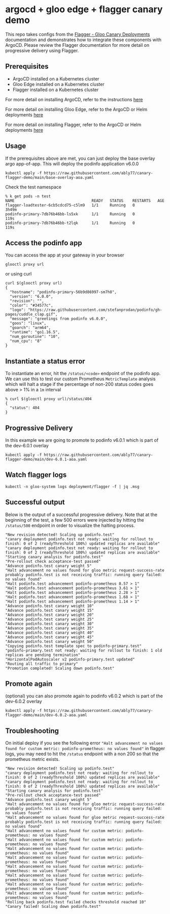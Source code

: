 # argocd + gloo edge + flagger canary demo

This repo takes configs from the [Flagger - Gloo Canary Deployments](https://docs.flagger.app/tutorials/gloo-progressive-delivery) documentation and demonstrates how to integrate these components with ArgoCD. Please review the Flagger documentation for more detail on progressive delivery using Flagger.

## Prerequisites
- ArgoCD installed on a Kubernetes cluster
- Gloo Edge installed on a Kubernetes cluster
- Flagger installed on a Kubernetes cluster

For more detail on installing ArgoCD, refer to the instructions [here](https://github.com/solo-io/gitops-library/tree/main/argocd/)

For more detail on installing Gloo Edge, refer to the ArgoCD or Helm deployments [here](https://github.com/solo-io/gitops-library/tree/main/gloo-edge/deploy)

For more detail on installing Flagger, refer to the ArgoCD or Helm deployments [here](https://github.com/solo-io/gitops-library/tree/main/flagger/deploy)

## Usage
If the prerequisites above are met, you can just deploy the base overlay argo app-of-app. This will deploy the podinfo application v6.0.0
```
kubectl apply -f https://raw.githubusercontent.com/ably77/canary-flagger-demo/main/base-overlay-aoa.yaml
```

Check the test namespace
```
% k get pods -n test
NAME                                  READY   STATUS    RESTARTS   AGE
flagger-loadtester-6cb5cdcd75-c5lm9   1/1     Running   0          3h49m
podinfo-primary-7db76b46bb-ls5xk      1/1     Running   0          119s
podinfo-primary-7db76b46bb-t2lqk      1/1     Running   0          119s
```

## Access the podinfo app
You can access the app at your gateway in your browser
```
glooctl proxy url
```

or using curl
```
curl $(glooctl proxy url)
{
  "hostname": "podinfo-primary-56b9d86997-sm7h8",
  "version": "6.0.0",
  "revision": "",
  "color": "#34577c",
  "logo": "https://raw.githubusercontent.com/stefanprodan/podinfo/gh-pages/cuddle_clap.gif",
  "message": "greetings from podinfo v6.0.0",
  "goos": "linux",
  "goarch": "arm64",
  "runtime": "go1.16.5",
  "num_goroutine": "10",
  "num_cpu": "8"
}
```

## Instantiate a status error
To instantiate an error, hit the `/status/<code>` endpoint of the podinfo app. We can use this to test our custom Prometheus `MetricTemplate` analysis which will halt a stage if the percentage of non-200 status codes goes above > 1% in a `1m` interval
```
% curl $(glooctl proxy url)/status/404
{
  "status": 404
}
```

## Progressive Delivery
In this example we are going to promote to podinfo v6.0.1 which is part of the dev-6.0.1 overlay
```
kubectl apply -f https://raw.githubusercontent.com/ably77/canary-flagger-demo/main/dev-6.0.1-aoa.yaml
```

## Watch flagger logs
```
kubectl -n gloo-system logs deployment/flagger -f | jq .msg
```

## Successful output
Below is the output of a successful progressive delivery. Note that at the beginning of the test, a few 500 errors were injected by hitting the `/status/500` endpoint in order to visualize the halting process. 
```
"New revision detected! Scaling up podinfo.test"
"canary deployment podinfo.test not ready: waiting for rollout to finish: 0 of 2 (readyThreshold 100%) updated replicas are available"
"canary deployment podinfo.test not ready: waiting for rollout to finish: 0 of 2 (readyThreshold 100%) updated replicas are available"
"Starting canary analysis for podinfo.test"
"Pre-rollout check acceptance-test passed"
"Advance podinfo.test canary weight 5"
"Halt advancement no values found for gloo metric request-success-rate probably podinfo.test is not receiving traffic: running query failed: no values found"
"Halt podinfo.test advancement podinfo-prometheus 8.57 > 1"
"Halt podinfo.test advancement podinfo-prometheus 3.61 > 1"
"Halt podinfo.test advancement podinfo-prometheus 2.28 > 1"
"Halt podinfo.test advancement podinfo-prometheus 1.68 > 1"
"Halt podinfo.test advancement podinfo-prometheus 1.14 > 1"
"Advance podinfo.test canary weight 10"
"Advance podinfo.test canary weight 15"
"Advance podinfo.test canary weight 20"
"Advance podinfo.test canary weight 25"
"Advance podinfo.test canary weight 30"
"Advance podinfo.test canary weight 35"
"Advance podinfo.test canary weight 40"
"Advance podinfo.test canary weight 45"
"Advance podinfo.test canary weight 50"
"Copying podinfo.test template spec to podinfo-primary.test"
"podinfo-primary.test not ready: waiting for rollout to finish: 1 old replicas are pending termination"
"HorizontalPodAutoscaler v2 podinfo-primary.test updated"
"Routing all traffic to primary"
"Promotion completed! Scaling down podinfo.test"
```

## Promote again
(optional) you can also promote again to podinfo v6.0.2 which is part of the dev-6.0.2 overlay
```
kubectl apply -f https://raw.githubusercontent.com/ably77/canary-flagger-demo/main/dev-6.0.2-aoa.yaml
```

## Troubleshooting
On initial deploy if you see the following error `"Halt advancement no values found for custom metric: podinfo-prometheus: no values found"` in flagger logs, you may need to hit the `/status` endpoint with a non 200 so that the prometheus metric exists.
```
"New revision detected! Scaling up podinfo.test"
"canary deployment podinfo.test not ready: waiting for rollout to finish: 0 of 2 (readyThreshold 100%) updated replicas are available"
"canary deployment podinfo.test not ready: waiting for rollout to finish: 0 of 2 (readyThreshold 100%) updated replicas are available"
"Starting canary analysis for podinfo.test"
"Pre-rollout check acceptance-test passed"
"Advance podinfo.test canary weight 5"
"Halt advancement no values found for gloo metric request-success-rate probably podinfo.test is not receiving traffic: running query failed: no values found"
"Halt advancement no values found for gloo metric request-success-rate probably podinfo.test is not receiving traffic: running query failed: no values found"
"Halt advancement no values found for custom metric: podinfo-prometheus: no values found"
"Halt advancement no values found for custom metric: podinfo-prometheus: no values found"
"Halt advancement no values found for custom metric: podinfo-prometheus: no values found"
"Halt advancement no values found for custom metric: podinfo-prometheus: no values found"
"Halt advancement no values found for custom metric: podinfo-prometheus: no values found"
"Halt advancement no values found for custom metric: podinfo-prometheus: no values found"
"Halt advancement no values found for custom metric: podinfo-prometheus: no values found"
"Halt advancement no values found for custom metric: podinfo-prometheus: no values found"
"Rolling back podinfo.test failed checks threshold reached 10"
"Canary failed! Scaling down podinfo.test"
```